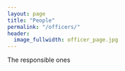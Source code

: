 ```yaml
---
layout: page
title: "People"
permalink: "/officers/"
header:
  image_fullwidth: officer_page.jpg
---
```


The responsible ones